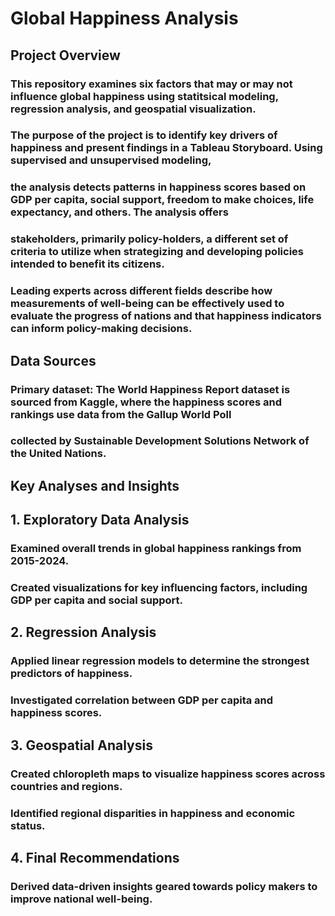 # Global Happiness Analysis
## Project Overview
### This repository examines six factors that may or may not influence global happiness using statitsical modeling, regression analysis, and geospatial visualization. 
### The purpose of the project is to identify key drivers of happiness and present findings in a Tableau Storyboard. Using supervised and unsupervised modeling, 
### the analysis detects patterns in happiness scores based on GDP per capita, social support, freedom to make choices, life expectancy, and others. The analysis offers
### stakeholders, primarily policy-holders, a different set of criteria to utilize when strategizing and developing policies intended to benefit its citizens.
### Leading experts across different fields describe how measurements of well-being can be effectively used to evaluate the progress of nations and that happiness indicators can inform policy-making decisions.
## Data Sources
### Primary dataset: The World Happiness Report dataset is sourced from Kaggle, where the happiness scores and rankings use data from the Gallup World Poll
### collected by Sustainable Development Solutions Network of the United Nations. 
## Key Analyses and Insights
## 1. Exploratory Data Analysis
### Examined overall trends in global happiness rankings from 2015-2024. 
### Created visualizations for key influencing factors, including GDP per capita and social support.
## 2. Regression Analysis
### Applied linear regression models to determine the strongest predictors of happiness.
### Investigated correlation between GDP per capita and happiness scores.
## 3. Geospatial Analysis
### Created chloropleth maps to visualize happiness scores across countries and regions.
### Identified regional disparities in happiness and economic status. 
## 4. Final Recommendations
### Derived data-driven insights geared towards policy makers to improve national well-being.
